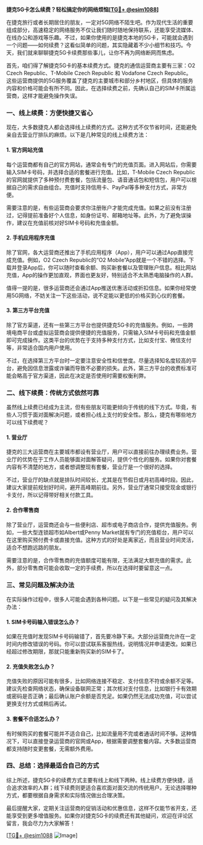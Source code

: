 **捷克5G卡怎么续费？轻松搞定你的网络烦恼[[TG💪+ @esim1088](https://t.me/s/esim1088)]**

在捷克旅行或者长期居住的朋友，一定对5G网络不陌生吧。作为现代生活的重要组成部分，高速稳定的网络服务不仅让我们随时随地保持联系，还能享受流媒体、在线办公和游戏等乐趣。不过，如果你使用的是捷克本地的5G卡，可能就会遇到一个问题——如何续费？这看似简单的问题，其实隐藏着不少小细节和技巧。今天，我们就来聊聊捷克5G卡续费那些事儿，让你不再为网络断网而焦虑。

首先，咱们得了解捷克5G卡的基本续费方式。捷克的通信运营商主要有三家：O2 Czech Republic、T-Mobile Czech Republic 和 Vodafone Czech Republic。这些运营商提供的5G服务覆盖了捷克的主要城市和部分乡村地区，但具体的服务内容和价格可能会有所不同。因此，在选择续费之前，先确认自己的SIM卡所属运营商，这样才能避免操作失误。

### **一、线上续费：方便快捷又省心**

现在，大多数捷克人都会选择线上续费的方式。这种方式不仅节省时间，还能避免亲自去营业厅排队的麻烦。以下是几种常见的线上续费方法：

#### **1. 官方网站充值**
每个运营商都有自己的官方网站，通常会有专门的充值页面。进入网站后，你需要输入SIM卡号码，并选择合适的套餐进行充值。比如，T-Mobile Czech Republic的官网就提供了多种预付费套餐，包括流量包、语音通话包和短信包，用户可以根据自己的需求自由组合。充值时支持信用卡、PayPal等多种支付方式，非常方便。

需要注意的是，有些运营商会要求你注册账户才能完成充值。如果之前没有注册过，记得提前准备好个人信息，如身份证号、邮箱地址等。此外，为了避免误操作，建议在充值前核对好SIM卡号码和充值金额。

#### **2. 手机应用程序充值**
除了官网，各大运营商还推出了手机应用程序（App），用户可以通过App直接完成充值。例如，O2 Czech Republic的“O2 Mobile”App就是一个不错的选择。下载并登录App后，你可以随时查看余额、购买新套餐以及管理账户信息。相比网站充值，App的操作更加直观，界面也更友好，特别适合不太熟悉电脑操作的人群。

值得一提的是，很多运营商还会通过App推送优惠活动或折扣信息。如果你经常使用5G网络，不妨关注一下这些活动，说不定能以更低的价格买到心仪的套餐。

#### **3. 第三方平台充值**
除了官方渠道，还有一些第三方平台也提供捷克5G卡的充值服务。例如，一些跨境电商平台或虚拟运营商会提供便捷的充值服务，只需输入SIM卡号码和充值金额即可完成操作。这类平台的优势在于支持多种支付方式，比如支付宝、微信支付等，非常适合国内用户使用。

不过，在选择第三方平台时一定要注意安全性和信誉度。尽量选择知名度较高的平台，避免因信息泄露或诈骗而导致不必要的损失。此外，第三方平台的收费标准可能会略高于官方渠道，因此在决定是否使用时需要权衡利弊。

### **二、线下续费：传统方式依然可靠**

虽然线上续费已经成为主流，但有些朋友可能更倾向于传统的线下方式。毕竟，有些人习惯于面对面解决问题，或者担心线上支付的安全性。那么，捷克有哪些地方可以线下续费呢？

#### **1. 营业厅**
捷克的三大运营商在主要城市都设有营业厅，用户可以直接前往办理续费业务。营业厅的优势在于工作人员能够面对面解答疑问，提供个性化的服务。如果你对套餐内容有不清楚的地方，或者想调整现有套餐，营业厅是一个很好的选择。

不过，营业厅的缺点就是排队时间较长，尤其是在节假日或月初高峰时段。因此，建议大家提前规划好时间，避开高峰期前往。另外，营业厅通常只接受现金或银行卡支付，所以记得带好相关付款工具。

#### **2. 合作零售商**
除了营业厅，运营商还会与一些便利店、超市或电子商店合作，提供充值服务。例如，一些大型连锁超市如Albert或Penny Market就有专门的充值柜台，用户可以在这里购买预付费卡或直接充值。这种方式的好处是离家近，而且营业时间灵活，适合不想跑远路的朋友。

需要注意的是，合作零售商的充值额度可能有限，无法满足大额充值的需求。此外，部分零售商可能会收取一定的手续费，所以在选择时要留意这一点。

### **三、常见问题及解决办法**

在实际操作过程中，很多人可能会遇到各种问题。以下是一些常见的疑问及其解决办法：

#### **1. SIM卡号码输入错误怎么办？**
如果在充值时发现SIM卡号码输错了，首先要冷静下来。大部分运营商允许在一定时间内修改错误的号码。你可以尝试联系客服热线，说明情况并申请更改。如果已经超过修改期限，那就只能重新购买新的SIM卡了。

#### **2. 充值失败怎么办？**
充值失败的原因可能有很多，比如网络连接不稳定、支付信息不符或余额不足等。建议先检查网络状态，确保设备联网正常；其次核对支付信息，比如银行卡有效期或密码是否正确；最后确认账户余额是否充足。如果仍然无法成功充值，可以尝试更换支付方式或稍后再试。

#### **3. 套餐不合适怎么办？**
有时候购买的套餐可能并不适合自己，比如流量用不完或者通话时间不够。这种情况下，可以直接登录运营商的官网或App，根据需要调整套餐内容。大多数运营商都支持随时变更套餐，无需额外费用。

### **四、总结：选择最适合自己的方式**

综上所述，捷克5G卡的续费方式主要有线上和线下两种。线上续费方便快捷，适合追求效率的人群；线下续费则更适合喜欢面对面交流的传统用户。无论选择哪种方式，都要根据自身需求和实际情况做出合理决策。

最后提醒大家，定期关注运营商的促销活动和优惠信息，这样不仅能节省开支，还能享受到更多增值服务。如果你对捷克5G卡的续费还有其他疑问，欢迎在评论区留言，我会尽力为大家解答！

[[TG💪+ @esim1088](https://t.me/s/esim1088) ![Image](https://i.postimg.cc/4NQfJmqS/Snipaste-2025-05-13-00-14-12.png)]